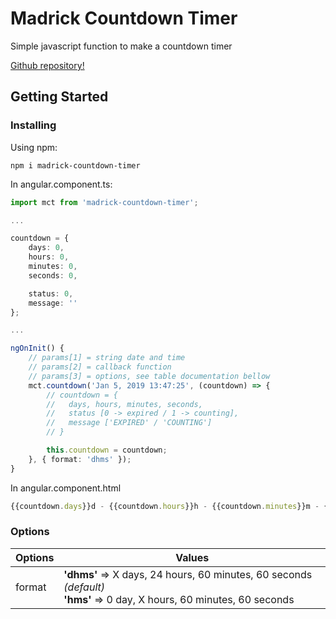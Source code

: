 # Madrick Countdown Timer
Simple javascript function to make a countdown timer

[Github repository!](https://github.com/madricks/madrick-countdown-timer)

## Getting Started

### Installing

Using npm:
```
npm i madrick-countdown-timer
```

In angular.component.ts:
```typescript
import mct from 'madrick-countdown-timer';

...

countdown = {
    days: 0,
    hours: 0,
    minutes: 0,
    seconds: 0,

    status: 0,
    message: ''
};

...

ngOnInit() {
    // params[1] = string date and time
    // params[2] = callback function
    // params[3] = options, see table documentation bellow
    mct.countdown('Jan 5, 2019 13:47:25', (countdown) => {
        // countdown = { 
        //   days, hours, minutes, seconds,
        //   status [0 -> expired / 1 -> counting],
        //   message ['EXPIRED' / 'COUNTING']
        // }

        this.countdown = countdown;
    }, { format: 'dhms' });
}
```

In angular.component.html
```typescript
{{countdown.days}}d - {{countdown.hours}}h - {{countdown.minutes}}m - {{countdown.seconds}}s
```

### Options
| Options | Values                                                                                                       |
|---------|--------------------------------------------------------------------------------------------------------------|
| format  | **'dhms'** => X days, 24 hours, 60 minutes, 60 seconds *(default)*<br>**'hms'** => 0 day, X hours, 60 minutes, 60 seconds |